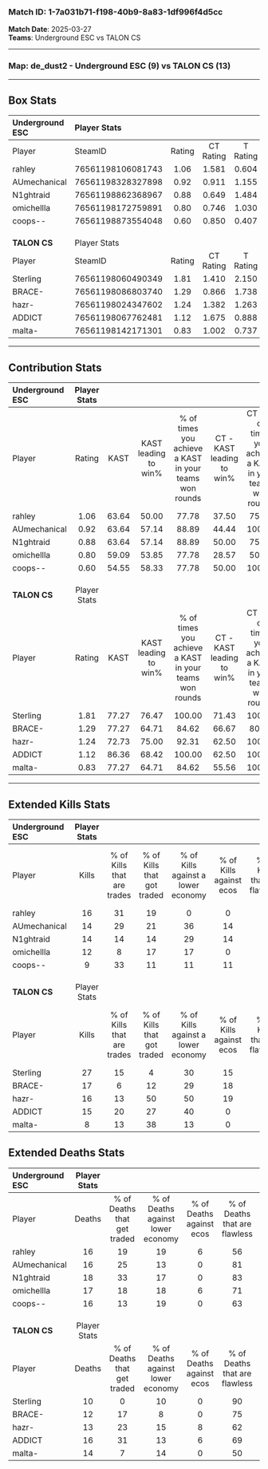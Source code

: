 ### Match ID: 1-7a031b71-f198-40b9-8a83-1df996f4d5cc  
**Match Date**: 2025-03-27  
**Teams**: Underground ESC vs TALON CS  

---  

### **Map**: de_dust2 - Underground ESC (9) vs TALON CS (13)  
---  

## Box Stats  

| **Underground ESC** | Player Stats      |        |           |          |       |       |       |         |        |      |     |
| :- | :- | :-: | :-: | :-: | :-: | :-: | :-: | :-: | :-: | :-: | :-: |
| Player              | SteamID           | Rating | CT Rating | T Rating | KAST  |  ADR  | Kills | Assists | Deaths | K/D  | HS% |
| rahley              | 76561198106081743 |  1.06  |   1.581   |  0.604   | 63.64 | 85.4  |  16   |    4    |   16   | 1.00 | 56  |
| AUmechanical        | 76561198328327898 |  0.92  |   0.911   |  1.155   | 63.64 | 70.6  |  14   |    2    |   16   | 0.88 | 42  |
| N1ghtraid           | 76561198862368967 |  0.88  |   0.649   |  1.484   | 63.64 | 70.4  |  14   |    4    |   18   | 0.78 | 50  |
| omichellla          | 76561198172759891 |  0.80  |   0.746   |  1.030   | 59.09 | 66.4  |  12   |    8    |   17   | 0.71 | 66  |
| coops--             | 76561198873554048 |  0.60  |   0.850   |  0.407   | 54.55 | 50.3  |   9   |    3    |   16   | 0.56 | 77  |
|                     |                   |        |           |          |       |       |       |         |        |      |     |
|                     |                   |        |           |          |       |       |       |         |        |      |     |
|                     |                   |        |           |          |       |       |       |         |        |      |     |
| **TALON CS**        | Player Stats      |        |           |          |       |       |       |         |        |      |     |
| Player              | SteamID           | Rating | CT Rating | T Rating | KAST  |  ADR  | Kills | Assists | Deaths | K/D  | HS% |
| Sterling            | 76561198060490349 |  1.81  |   1.410   |  2.150   | 77.27 | 115.5 |  27   |    0    |   10   | 2.70 | 29  |
| BRACE-              | 76561198086803740 |  1.29  |   0.866   |  1.738   | 77.27 | 83.2  |  17   |    5    |   12   | 1.42 | 47  |
| hazr-               | 76561198024347602 |  1.24  |   1.382   |  1.263   | 72.73 | 91.0  |  16   |   10    |   13   | 1.23 | 62  |
| ADDICT              | 76561198067762481 |  1.12  |   1.675   |  0.888   | 86.36 | 63.4  |  15   |    5    |   16   | 0.94 | 53  |
| malta-              | 76561198142171301 |  0.83  |   1.002   |  0.737   | 77.27 | 62.8  |   8   |    7    |   14   | 0.57 | 25  |
---  

## Contribution Stats  

| **Underground ESC** | Player Stats |       |                      |                                                        |                           |                                                             |                          |                                                            |
| :- | :-: | :-: | :-: | :-: | :-: | :-: | :-: | :-: |
| Player              |    Rating    | KAST  | KAST leading to win% | % of times you achieve a KAST in your teams won rounds | CT - KAST leading to win% | CT - % of times you achieve a KAST in your teams won rounds | T - KAST leading to win% | T - % of times you achieve a KAST in your teams won rounds |
| rahley              |     1.06     | 63.64 |        50.00         |                         77.78                          |           37.50           |                            75.00                            |          66.67           |                           80.00                            |
| AUmechanical        |     0.92     | 63.64 |        57.14         |                         88.89                          |           44.44           |                           100.00                            |          80.00           |                           80.00                            |
| N1ghtraid           |     0.88     | 63.64 |        57.14         |                         88.89                          |           50.00           |                            75.00                            |          62.50           |                           100.00                           |
| omichellla          |     0.80     | 59.09 |        53.85         |                         77.78                          |           28.57           |                            50.00                            |          83.33           |                           100.00                           |
| coops--             |     0.60     | 54.55 |        58.33         |                         77.78                          |           50.00           |                           100.00                            |          75.00           |                           60.00                            |
|                     |              |       |                      |                                                        |                           |                                                             |                          |                                                            |
|                     |              |       |                      |                                                        |                           |                                                             |                          |                                                            |
|                     |              |       |                      |                                                        |                           |                                                             |                          |                                                            |
| **TALON CS**        | Player Stats |       |                      |                                                        |                           |                                                             |                          |                                                            |
| Player              |    Rating    | KAST  | KAST leading to win% | % of times you achieve a KAST in your teams won rounds | CT - KAST leading to win% | CT - % of times you achieve a KAST in your teams won rounds | T - KAST leading to win% | T - % of times you achieve a KAST in your teams won rounds |
| Sterling            |     1.81     | 77.27 |        76.47         |                         100.00                         |           71.43           |                           100.00                            |          80.00           |                           100.00                           |
| BRACE-              |     1.29     | 77.27 |        64.71         |                         84.62                          |           66.67           |                            80.00                            |          63.64           |                           87.50                            |
| hazr-               |     1.24     | 72.73 |        75.00         |                         92.31                          |           62.50           |                           100.00                            |          87.50           |                           87.50                            |
| ADDICT              |     1.12     | 86.36 |        68.42         |                         100.00                         |           62.50           |                           100.00                            |          72.73           |                           100.00                           |
| malta-              |     0.83     | 77.27 |        64.71         |                         84.62                          |           55.56           |                           100.00                            |          75.00           |                           75.00                            |
---  

## Extended Kills Stats  

| **Underground ESC** | Player Stats |                            |                            |                                    |                         |                              |                                 |                                       |                    |           |
| :- | :-: | :-: | :-: | :-: | :-: | :-: | :-: | :-: | :-: | :-: |
| Player              |    Kills     | % of Kills that are trades | % of Kills that got traded | % of Kills against a lower economy | % of Kills against ecos | % of Kills that are flawless | % of Kills that are close duels | % of Kills that are assisted by flash | Pistol Round Kills | AWP Kills |
| rahley              |      16      |             31             |             19             |                 0                  |            0            |              69              |                0                |                   0                   |         0          |     2     |
| AUmechanical        |      14      |             29             |             21             |                 36                 |           14            |              86              |                0                |                  14                   |         0          |     2     |
| N1ghtraid           |      14      |             14             |             14             |                 29                 |           14            |              71              |                7                |                   7                   |         9          |     0     |
| omichellla          |      12      |             8              |             17             |                 17                 |            0            |              67              |               17                |                  17                   |         1          |     1     |
| coops--             |      9       |             33             |             11             |                 11                 |           11            |              33              |                0                |                   0                   |         0          |     1     |
|                     |              |                            |                            |                                    |                         |                              |                                 |                                       |                    |           |
|                     |              |                            |                            |                                    |                         |                              |                                 |                                       |                    |           |
|                     |              |                            |                            |                                    |                         |                              |                                 |                                       |                    |           |
| **TALON CS**        | Player Stats |                            |                            |                                    |                         |                              |                                 |                                       |                    |           |
| Player              |    Kills     | % of Kills that are trades | % of Kills that got traded | % of Kills against a lower economy | % of Kills against ecos | % of Kills that are flawless | % of Kills that are close duels | % of Kills that are assisted by flash | Pistol Round Kills | AWP Kills |
| Sterling            |      27      |             15             |             4              |                 30                 |           15            |              81              |                0                |                  11                   |         17         |     2     |
| BRACE-              |      17      |             6              |             12             |                 29                 |           18            |              71              |               12                |                   6                   |         0          |     2     |
| hazr-               |      16      |             13             |             50             |                 50                 |           19            |              63              |               13                |                  13                   |         0          |     1     |
| ADDICT              |      15      |             20             |             27             |                 40                 |            0            |              60              |               13                |                   7                   |         0          |     1     |
| malta-              |      8       |             13             |             38             |                 13                 |            0            |              75              |               13                |                   0                   |         0          |     1     |
## Extended Deaths Stats  

| **Underground ESC** | Player Stats |                             |                                   |                          |                               |                            |                           |               |
| :- | :-: | :-: | :-: | :-: | :-: | :-: | :-: | :-: |
| Player              |    Deaths    | % of Deaths that get traded | % of Deaths against lower economy | % of Deaths against ecos | % of Deaths that are flawless | % of Deaths that are close | % of Deaths while blinded | Deaths to AWP |
| rahley              |      16      |             19              |                19                 |            6             |              56               |             19             |             0             |       3       |
| AUmechanical        |      16      |             25              |                13                 |            0             |              81               |             6              |            13             |       3       |
| N1ghtraid           |      18      |             33              |                17                 |            0             |              83               |             6              |            11             |       5       |
| omichellla          |      17      |             18              |                18                 |            6             |              71               |             6              |            12             |       3       |
| coops--             |      16      |             13              |                19                 |            0             |              63               |             6              |             6             |       3       |
|                     |              |                             |                                   |                          |                               |                            |                           |               |
|                     |              |                             |                                   |                          |                               |                            |                           |               |
|                     |              |                             |                                   |                          |                               |                            |                           |               |
| **TALON CS**        | Player Stats |                             |                                   |                          |                               |                            |                           |               |
| Player              |    Deaths    | % of Deaths that get traded | % of Deaths against lower economy | % of Deaths against ecos | % of Deaths that are flawless | % of Deaths that are close | % of Deaths while blinded | Deaths to AWP |
| Sterling            |      10      |              0              |                10                 |            0             |              90               |             0              |             0             |       3       |
| BRACE-              |      12      |             17              |                 8                 |            0             |              75               |             8              |            17             |       2       |
| hazr-               |      13      |             23              |                15                 |            8             |              62               |             0              |             8             |       4       |
| ADDICT              |      16      |             31              |                13                 |            6             |              69               |             0              |             0             |       1       |
| malta-              |      14      |              7              |                14                 |            0             |              50               |             14             |            14             |       0       |
